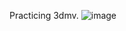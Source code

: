 Practicing 3dmv.
![image](https://github.com/user-attachments/assets/6429de6a-802c-426f-8b25-887557a2e833)
